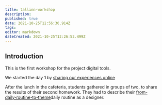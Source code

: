 ```yaml
---
title: tallinn-workshop
description: 
published: true
date: 2021-10-25T12:56:30.914Z
tags: 
editor: markdown
dateCreated: 2021-10-25T12:26:52.499Z
---
```


## Introduction
This is the first workshop for the project digital tools.

We started the day 1 by [sharing our experiences online](/en/tallinn-workshop/sharing-experiences)

After the lunch in the cafeteria, students gathered in groups of two, to share the results of their second homework. They had to describe their [from-daily-routine-to-theme](/en/tallinn-workshop/from-daily-routine-to-theme)daily routine as a designer. 